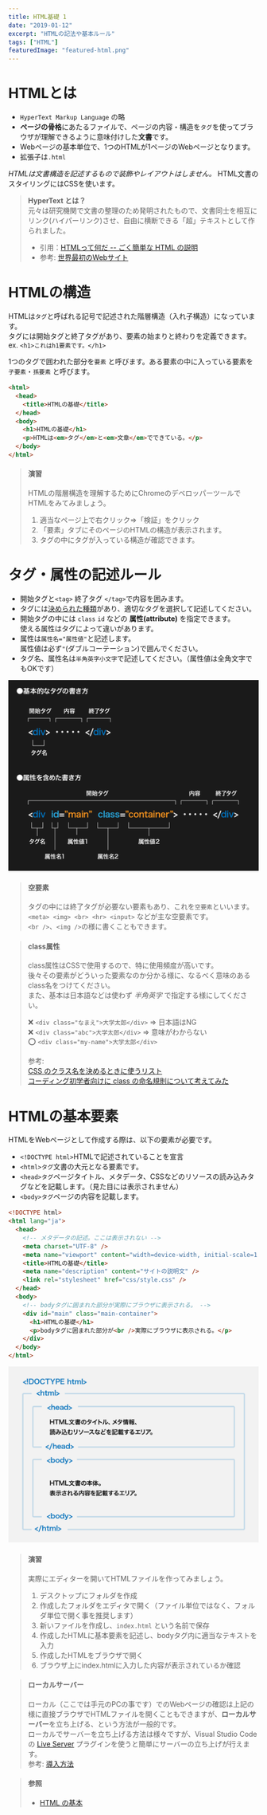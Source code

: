 ```yaml
---
title: HTML基礎 1
date: "2019-01-12"
excerpt: "HTMLの記法や基本ルール"
tags: ["HTML"]
featuredImage: "featured-html.png"
---
```


# HTMLとは

- `HyperText Markup Language` の略
- **ページの骨格**にあたるファイルで、ページの内容・構造を`タグ`を使ってブラウザが理解できるように意味付けした**文書**です。
- Webページの基本単位で、1つのHTMLが1ページのWebページとなります。
- 拡張子は`.html`

_HTMLは文書構造を記述するもので装飾やレイアウトはしません。_ HTML文書のスタイリングにはCSSを使います。

> **HyperText とは？**  
> 元々は研究機関で文書の整理のため発明されたもので、文書同士を相互にリンク(ハイパーリンク)させ、自由に横断できる「超」テキストとして作られました。
>
> - 引用：[HTMLって何だ -- ごく簡単な HTML の説明](https://www.kanzaki.com/docs/html/htminfo10.html)
> - 参考: [世界最初のWebサイト](http://info.cern.ch/hypertext/WWW/TheProject.html)

# HTMLの構造

HTMLは`タグ`と呼ばれる記号で記述された階層構造（入れ子構造）になっています。  
タグには開始タグと終了タグがあり、要素の始まりと終わりを定義できます。 ex. `<h1>これはh1要素です。</h1>`

1つのタグで囲われた部分を`要素` と呼びます。ある要素の中に入っている要素を `子要素`・`孫要素` と呼びます。

```html
<html>
  <head>
    <title>HTMLの基礎</title>
  </head>
  <body>
    <h1>HTMLの基礎</h1>
    <p>HTMLは<em>タグ</em>と<em>文章</em>でできている。</p>
  </body>
</html>
```

> #### 演習
>
> HTMLの階層構造を理解するためにChromeのデベロッパーツールでHTMLをみてみましょう。
>
> 1. 適当なページ上で右クリック=>「検証」をクリック
> 1. 「要素」タブにそのページのHTMLの構造が表示されます。
> 1. タグの中にタグが入っている構造が確認できます。

# タグ・属性の記述ルール

- 開始タグと`<tag>` 終了タグ `</tag>`で内容を囲みます。
- タグには[決められた種類](/html/2/#%E5%9F%BA%E6%9C%AC%E7%9A%84%E3%81%AA%E3%82%BF%E3%82%B0)があり、適切なタグを選択して記述してください。
- 開始タグの中には `class` `id` などの **属性(attribute)** を指定できます。  
  使える属性はタグによって違いがあります。
- 属性は`属性名="属性値"`と記述します。  
  属性値は必ず`"`(ダブルコーテーション)で囲んでください。
- タグ名、属性名は`半角英字小文字`で記述してください。（属性値は全角文字でもOKです）

![HTML記述のルール](./html_rule.png)

> #### 空要素
>
> タグの中には終了タグが必要ない要素もあり、これを`空要素`といいます。  
> `<meta> <img> <br> <hr> <input>` などが主な空要素です。  
> `<br />`、`<img />`の様に書くこともできます。

> #### class属性
>
> class属性はCSSで使用するので、特に使用頻度が高いです。  
> 後々その要素がどういった要素なのか分かる様に、なるべく意味のあるclass名をつけてください。  
> また、基本は日本語などは使わず _半角英字_ で指定する様にしてください。
>
> ❌ `<div class="なまえ">大学太郎</div>` => 日本語はNG  
> ❌ `<div class="abc">大学太郎</div>` => 意味がわからない  
> ⭕️ `<div class="my-name">大学太郎</div>`
>
> 参考:  
> [CSS のクラス名を決めるときに使うリスト](https://qiita.com/manabuyasuda/items/dbb76ed36970bec95470)  
> [コーディング初学者向けに class の命名規則について考えてみた](https://crestadesign.org/css-class/)

# HTMLの基本要素

HTMLをWebページとして作成する際は、以下の要素が必要です。

- `<!DOCTYPE html>`HTMLで記述されていることを宣言
- `<html>タグ`文書の大元となる要素です。
- `<head>タグ`ページタイトル、メタデータ、CSSなどのリソースの読み込みタグなどを記載します。（見た目には表示されません）
- `<body>タグ`ページの内容を記載します。

```html
<!DOCTYPE html>
<html lang="ja">
  <head>
    <!-- メタデータの記述。ここは表示されない -->
    <meta charset="UTF-8" />
    <meta name="viewport" content="width=device-width, initial-scale=1.0" />
    <title>HTMLの基礎</title>
    <meta name="description" content="サイトの説明文" />
    <link rel="stylesheet" href="css/style.css" />
  </head>
  <body>
    <!-- bodyタグに囲まれた部分が実際にブラウザに表示される。 -->
    <div id="main" class="main-container">
      <h1>HTMLの基礎</h1>
      <p>bodyタグに囲まれた部分が<br />実際にブラウザに表示される。</p>
    </div>
  </body>
</html>
```

![HTMLの基本要素](./html_structure.png)

> #### 演習
>
> 実際にエディターを開いてHTMLファイルを作ってみましょう。
>
> 1. デスクトップにフォルダを作成
> 1. 作成したフォルダをエディタで開く（ファイル単位ではなく、フォルダ単位で開く事を推奨します）
> 1. 新いファイルを作成し、`index.html` という名前で保存
> 1. 作成したHTMLに基本要素を記述し、bodyタグ内に適当なテキストを入力
> 1. 作成したHTMLをブラウザで開く
> 1. ブラウザ上にindex.htmlに入力した内容が表示されているか確認

> #### ローカルサーバー
>
> ローカル（ここでは手元のPCの事です）でのWebページの確認は上記の様に直接ブラウザでHTMLファイルを開くこともできますが、**ローカルサーバー**を立ち上げる、という方法が一般的です。  
> ローカルでサーバーを立ち上げる方法は様々ですが、Visual Studio Codeの [Live Server](https://marketplace.visualstudio.com/items?itemName=ritwickdey.LiveServer) プラグインを使うと簡単にサーバーの立ち上げが行えます。  
> 参考: [導入方法](https://monomonotech.jp/kurage/memo/m220525_vscode_liveserver.html)

> #### 参照
>
> - [HTML の基本](https://developer.mozilla.org/ja/docs/Learn/Getting_started_with_the_web/HTML_basics)
